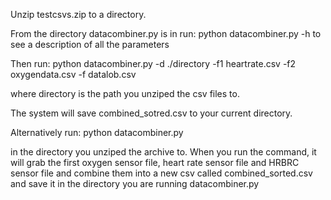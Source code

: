 Unzip testcsvs.zip to a directory.  

From the directory datacombiner.py is in run:
python datacombiner.py -h to see a description of  all the parameters

Then run:
python datacombiner.py -d ./directory -f1 heartrate.csv -f2 oxygendata.csv -f datalob.csv

where directory is the path you unziped the csv files to.

The system will save combined_sotred.csv to your current directory.

Alternatively run:
python datacombiner.py 

in the directory you unziped the archive to.  When you run the command, it will grab the first oxygen sensor file, heart rate sensor file and HRBRC sensor file and combine them into a new csv called combined_sorted.csv and save it in the directory you are running datacombiner.py


